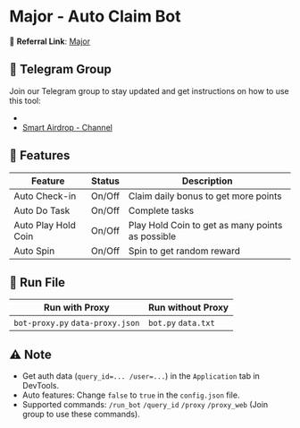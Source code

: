 # Major - Auto Claim Bot

🔗 **Referral Link**: [Major](https://t.me/major/start?startapp=1282285587)

## 📢 Telegram Group

Join our Telegram group to stay updated and get instructions on how to use this tool:

-
- [Smart Airdrop - Channel](https://t.me/airdropdigitalcuan)

## 🌟 Features

| Feature             | Status | Description                                      |
| ------------------- | ------ | ------------------------------------------------ |
| Auto Check-in       | On/Off | Claim daily bonus to get more points             |
| Auto Do Task        | On/Off | Complete tasks                                   |
| Auto Play Hold Coin | On/Off | Play Hold Coin to get as many points as possible |
| Auto Spin           | On/Off | Spin to get random reward                        |

## 🚀 Run File

| Run with Proxy                   | Run without Proxy   |
| -------------------------------- | ------------------- |
| `bot-proxy.py` `data-proxy.json` | `bot.py` `data.txt` |

## ⚠️ Note

- Get auth data (`query_id=... /user=...`) in the `Application` tab in DevTools.
- Auto features: Change `false` to `true` in the `config.json` file.
- Supported commands: `/run_bot` `/query_id` `/proxy` `/proxy_web` (Join group to use these commands).
